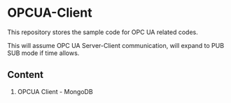# OPCUA-Client
This repository stores the sample code for OPC UA related codes.

This will assume OPC UA Server-Client communication, will expand to PUB SUB mode if time allows.

## Content
1. OPCUA Client - MongoDB
